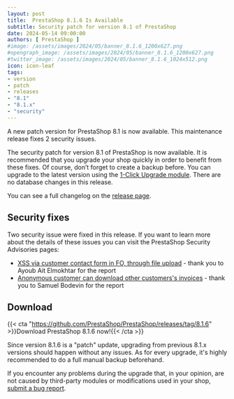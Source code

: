 ```yaml
---
layout: post
title:  PrestaShop 8.1.6 Is Available
subtitle: Security patch for version 8.1 of PrestaShop
date: 2024-05-14 09:00:00
authors: [ PrestaShop ]
#image: /assets/images/2024/05/banner_8.1.6_1200x627.png
#opengraph_image: /assets/images/2024/05/banner_8.1.6_1200x627.png
#twitter_image: /assets/images/2024/05/banner_8.1.6_1024x512.png
icon: icon-leaf
tags:
- version
- patch
- releases
- "8.1"
- "8.1.x"
- "security"
---
```


A new patch version for PrestaShop 8.1 is now available. This maintenance release fixes 2 security issues.

<!-- ![8.1.6 is available!](/assets/images/2024/05/banner_8.1.6_1534x424.png) -->

The security patch for version 8.1 of PrestaShop is now available. It is recommended that you upgrade your shop quickly in order to benefit from these fixes. Of course, don’t forget to create a backup before. You can upgrade to the latest version using the [1-Click Upgrade module](https://github.com/PrestaShop/autoupgrade/releases/). There are no database changes in this release.

You can see a full changelog on the [release page](https://github.com/PrestaShop/PrestaShop/releases/tag/8.1.6).

## Security fixes

Two security issue were fixed in this release. If you want to learn more about the details of these issues you can visit the PrestaShop Security Advisories pages:

- [XSS via customer contact form in FO, through file upload](https://github.com/PrestaShop/PrestaShop/security/advisories/GHSA-45vm-3j38-7p78) - thank you to Ayoub Ait Elmokhtar for the report
- [Anonymous customer can download other customers's invoices](https://github.com/PrestaShop/PrestaShop/security/advisories/GHSA-7pjr-2rgh-fc5g) - thank you to Samuel Bodevin for the report

## Download

{{< cta "https://github.com/PrestaShop/PrestaShop/releases/tag/8.1.6" >}}Download PrestaShop 8.1.6 now!{{< /cta >}}

Since version 8.1.6 is a "patch" update, upgrading from previous 8.1.x versions should happen without any issues. As for every upgrade, it's highly recommended to do a full manual backup beforehand.

If you encounter any problems during the upgrade that, in your opinion, are not caused by third-party modules or modifications used in your shop, [submit a bug report](https://www.prestashop-project.org/get-involved/report-issues/).
